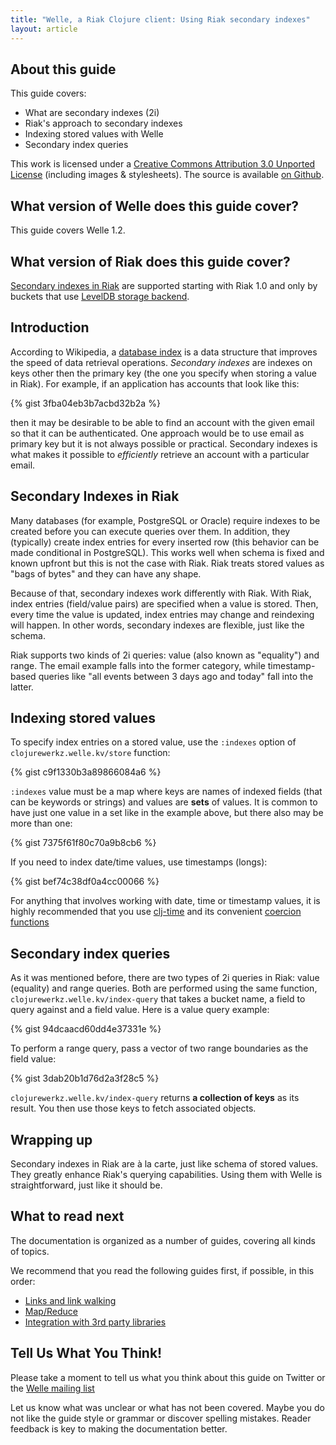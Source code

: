 ```yaml
---
title: "Welle, a Riak Clojure client: Using Riak secondary indexes"
layout: article
---
```


## About this guide

This guide covers:

 * What are secondary indexes (2i)
 * Riak's approach to secondary indexes
 * Indexing stored values with Welle
 * Secondary index queries

This work is licensed under a <a rel="license" href="http://creativecommons.org/licenses/by/3.0/">Creative Commons Attribution 3.0 Unported License</a> (including images & stylesheets). The source is available [on Github](https://github.com/clojurewerkz/welle.docs).


## What version of Welle does this guide cover?

This guide covers Welle 1.2.


## What version of Riak does this guide cover?

[Secondary indexes in Riak](http://wiki.basho.com/Secondary-Indexes.html) are supported starting with Riak 1.0 and only by buckets
that use [LevelDB storage backend](http://wiki.basho.com/LevelDB.html).


## Introduction

According to Wikipedia, a [database index](http://en.wikipedia.org/wiki/Database_index) is a data structure that improves the speed of data retrieval operations.
*Secondary indexes* are indexes on keys other then the primary key (the one you specify when storing a value in Riak). For example, if an application has
accounts that look like this:

{% gist 3fba04eb3b7acbd32b2a %}

then it may be desirable to be able to find an account with the given email so that it can be authenticated. One approach would be to use email
as primary key but it is not always possible or practical. Secondary indexes is what makes it possible to *efficiently* retrieve an account
with a particular email.


## Secondary Indexes in Riak

Many databases (for example, PostgreSQL or Oracle) require indexes to be created before you can execute queries over them. In addition, they
(typically) create index entries for every inserted row (this behavior can be made conditional in PostgreSQL). This works well when schema is
fixed and known upfront but this is not the case with Riak. Riak treats stored values as "bags of bytes" and they can have any shape.

Because of that, secondary indexes work differently with Riak. With Riak, index entries (field/value pairs) are specified when a value is stored.
Then, every time the value is updated, index entries may change and reindexing will happen. In other words, secondary indexes are flexible, just
like the schema.

Riak supports two kinds of 2i queries: value (also known as "equality") and range. The email example falls into the former category, while
timestamp-based queries like "all events between 3 days ago and today" fall into the latter.


## Indexing stored values

To specify index entries on a stored value, use the `:indexes` option of `clojurewerkz.welle.kv/store` function:

{% gist c9f1330b3a89866084a6 %}

`:indexes` value must be a map where keys are names of indexed fields (that can be keywords or strings) and values are **sets** of values.
It is common to have just one value in a set like in the example above, but there also may be more than one:

{% gist 7375f61f80c70a9b8cb6 %}

If you need to index date/time values, use timestamps (longs):

{% gist bef74c38df0a4cc00066 %}

For anything that involves working with date, time or timestamp values, it is highly recommended that you use [clj-time](https://github.com/seancorfield/clj-time) and its convenient
[coercion functions](https://github.com/seancorfield/clj-time/blob/master/src/clj_time/coerce.clj)


## Secondary index queries

As it was mentioned before, there are two types of 2i queries in Riak: value (equality) and range queries. Both are performed using the same function,
`clojurewerkz.welle.kv/index-query` that takes a bucket name, a field to query against and a field value. Here is a value query example:

{% gist 94dcaacd60dd4e37331e %}

To perform a range query, pass a vector of two range boundaries as the field value:

{% gist 3dab20b1d76d2a3f28c5 %}

`clojurewerkz.welle.kv/index-query` returns **a collection of keys** as its result. You then use those keys to fetch associated objects.


## Wrapping up

Secondary indexes in Riak are à la carte, just like schema of stored values. They greatly enhance Riak's querying capabilities. Using them
with Welle is straightforward, just like it should be.


## What to read next

The documentation is organized as a number of guides, covering all kinds of topics.

We recommend that you read the following guides first, if possible, in this order:

 * [Links and link walking](/articles/links.html)
 * [Map/Reduce](/articles/mapreduce.html)
 * [Integration with 3rd party libraries](/articles/integration.html)



## Tell Us What You Think!

Please take a moment to tell us what you think about this guide on Twitter or the [Welle mailing list](https://groups.google.com/forum/#!forum/clojure-riak)

Let us know what was unclear or what has not been covered. Maybe you do not like the guide style or grammar or discover spelling mistakes. Reader feedback is key to making the documentation better.
